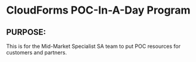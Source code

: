 # CloudForms POC-In-A-Day Program

## PURPOSE:
This is for the Mid-Market Specialist SA team to put POC resources for customers and partners. 
